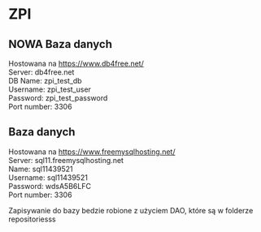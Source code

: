 # ZPI

## NOWA Baza danych
Hostowana na https://www.db4free.net/  
Server: db4free.net  
DB Name: zpi_test_db  
Username: zpi_test_user  
Password: zpi_test_password  
Port number: 3306  

## Baza danych
Hostowana na https://www.freemysqlhosting.net/  
Server: sql11.freemysqlhosting.net  
Name: sql11439521  
Username: sql11439521  
Password: wdsA5B6LFC  
Port number: 3306  

Zapisywanie do bazy bedzie robione z użyciem DAO, które są w folderze repositoriesss
